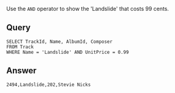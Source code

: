 Use the `AND` operator to show the 'Landslide' that costs 99 cents.

## Query

    SELECT TrackId, Name, AlbumId, Composer
    FROM Track
    WHERE Name = 'Landslide' AND UnitPrice = 0.99

## Answer

    2494,Landslide,202,Stevie Nicks
